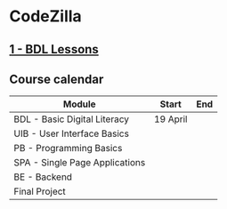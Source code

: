# CodeZilla

## [1 - BDL Lessons]()


## Course calendar

| Module                         | Start     | End |
| ------------------------------ | -------------------------- |---|
| BDL - Basic Digital Literacy   | 19 April |           |
| UIB - User Interface Basics    |  |      |
| PB - Programming Basics        |  |  |
| SPA - Single Page Applications |  |    |
| BE - Backend                        |  |      |
| Final Project                  |  |          |

